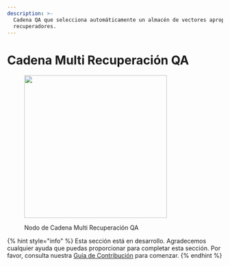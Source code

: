 ```yaml
---
description: >-
  Cadena QA que selecciona automáticamente un almacén de vectores apropiado de múltiples
  recuperadores.
---
```


# Cadena Multi Recuperación QA

<figure><img src="../../../.gitbook/assets/image--34-.png" alt="" width="333"><figcaption><p>Nodo de Cadena Multi Recuperación QA</p></figcaption></figure>

{% hint style="info" %}
Esta sección está en desarrollo. Agradecemos cualquier ayuda que puedas proporcionar para completar esta sección. Por favor, consulta nuestra [Guía de Contribución](../../../contributing/) para comenzar.
{% endhint %}
